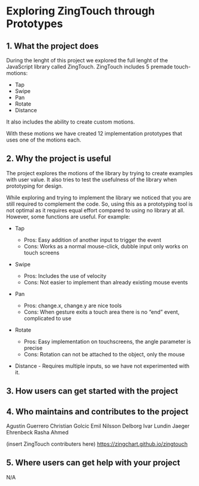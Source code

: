 # Exploring ZingTouch through Prototypes

## 1. What the project does

During the lenght of this project we explored the full lenght of the JavaScript library called ZingTouch.
ZingTouch includes 5 premade touch-motions:
* Tap
* Swipe
* Pan
* Rotate
* Distance

It also includes the ability to create custom motions.

With these motions we have created 12 implementation prototypes that uses one of the motions each.

## 2. Why the project is useful

The project explores the motions of the library by trying to create examples with user value.
It also tries to test the usefulness of the library when prototyping for design.

While exploring and trying to implement the library we noticed that you are still required to complement the code.
So, using this as a prototyping tool is not optimal as it requires equal effort compared to using no library at all.
However, some functions are useful. For example:

* Tap
	* Pros: Easy addition of another input to trigger the event
	* Cons: Works as a normal mouse-click, dubble input only works on touch screens

* Swipe
	* Pros: Includes the use of velocity
	* Cons: Not easier to implement than already existing mouse events

* Pan
	* Pros: change.x, change.y are nice tools
	* Cons: When gesture exits a touch area there is no “end” event, complicated to use

* Rotate
	* Pros: Easy implementation on touchscreens, the angle parameter is precise 
	* Cons: Rotation can not be attached to the object, only the mouse

* Distance - Requires multiple inputs, so we have not experimented with it.


## 3. How users can get started with the project



## 4. Who maintains and contributes to the project

Agustin Guerrero
Christian Golcic
Emil Nilsson Delborg
Ivar Lundin
Jaeger Ehrenbeck
Rasha Ahmed

(insert ZingTouch contributers here) https://zingchart.github.io/zingtouch

## 5. Where users can get help with your project

N/A